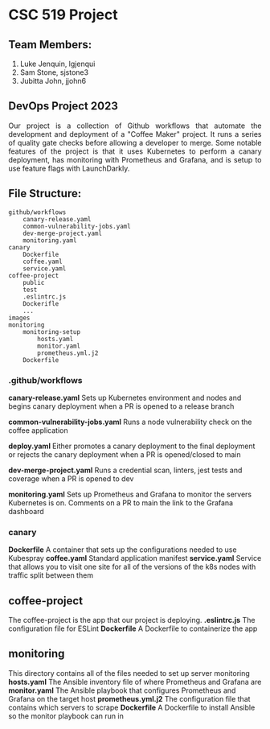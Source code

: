 # CSC 519 Project

<div style="text-align: justify">

## Team Members: 
1. Luke Jenquin, lgjenqui
2. Sam Stone, sjstone3
3. Jubitta John, jjohn6

## DevOps Project 2023
Our project is a collection of Github workflows that automate the development and deployment of a "Coffee Maker" project. It runs a series of quality gate checks before allowing a developer to merge. Some notable features of the project is that it uses Kubernetes to perform a canary deployment, has monitoring with Prometheus and Grafana, and is setup to use feature flags with LaunchDarkly.
    
## File Structure:
    github/workflows
        canary-release.yaml
        common-vulnerability-jobs.yaml
        dev-merge-project.yaml
        monitoring.yaml
    canary
        Dockerfile
        coffee.yaml
        service.yaml
    coffee-project
        public
        test
        .eslintrc.js
        Dockerifle
        ...
    images
    monitoring
        monitoring-setup
            hosts.yaml
            monitor.yaml
            prometheus.yml.j2
        Dockerfile

</div>

### .github/workflows
**canary-release.yaml** Sets up Kubernetes environment and nodes and begins canary deployment when a PR is opened to a release branch

**common-vulnerability-jobs.yaml** Runs a node vulnerability check on the coffee application

**deploy.yaml** Either promotes a canary deployment to the final deployment or rejects the canary deployment when a PR is opened/closed to main

**dev-merge-project.yaml** Runs a credential scan, linters, jest tests and coverage when a PR is opened to dev

**monitoring.yaml** Sets up Prometheus and Grafana to monitor the servers Kubernetes is on. Comments on a PR to main the link to the Grafana dashboard

### canary
**Dockerfile** A container that sets up the configurations needed to use Kubespray
**coffee.yaml** Standard application manifest
**service.yaml** Service that allows you to visit one site for all of the versions of the k8s nodes with traffic split between them

## coffee-project
The coffee-project is the app that our project is deploying.
**.eslintrc.js** The configuration file for ESLint
**Dockerfile** A Dockerfile to containerize the app

## monitoring
This directory contains all of the files needed to set up server monitoring
**hosts.yaml** The Ansible inventory file of where Prometheus and Grafana are
**monitor.yaml** The Ansible playbook that configures Prometheus and Grafana on the target host
**prometheus.yml.j2** The configuration file that contains which servers to scrape
**Dockerfile** A Dockerfile to install Ansible so the monitor playbook can run in



